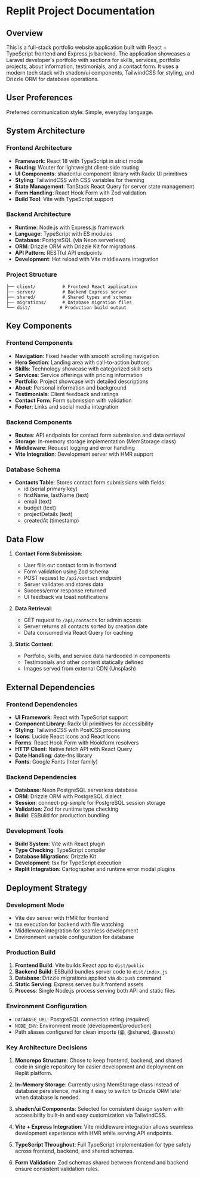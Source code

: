 # Replit Project Documentation

## Overview

This is a full-stack portfolio website application built with React + TypeScript frontend and Express.js backend. The application showcases a Laravel developer's portfolio with sections for skills, services, portfolio projects, about information, testimonials, and a contact form. It uses a modern tech stack with shadcn/ui components, TailwindCSS for styling, and Drizzle ORM for database operations.

## User Preferences

Preferred communication style: Simple, everyday language.

## System Architecture

### Frontend Architecture
- **Framework**: React 18 with TypeScript in strict mode
- **Routing**: Wouter for lightweight client-side routing
- **UI Components**: shadcn/ui component library with Radix UI primitives
- **Styling**: TailwindCSS with CSS variables for theming
- **State Management**: TanStack React Query for server state management
- **Form Handling**: React Hook Form with Zod validation
- **Build Tool**: Vite with TypeScript support

### Backend Architecture
- **Runtime**: Node.js with Express.js framework
- **Language**: TypeScript with ES modules
- **Database**: PostgreSQL (via Neon serverless)
- **ORM**: Drizzle ORM with Drizzle Kit for migrations
- **API Pattern**: RESTful API endpoints
- **Development**: Hot reload with Vite middleware integration

### Project Structure
```
├── client/          # Frontend React application
├── server/          # Backend Express server
├── shared/          # Shared types and schemas
├── migrations/      # Database migration files
└── dist/           # Production build output
```

## Key Components

### Frontend Components
- **Navigation**: Fixed header with smooth scrolling navigation
- **Hero Section**: Landing area with call-to-action buttons
- **Skills**: Technology showcase with categorized skill sets
- **Services**: Service offerings with pricing information
- **Portfolio**: Project showcase with detailed descriptions
- **About**: Personal information and background
- **Testimonials**: Client feedback and ratings
- **Contact Form**: Form submission with validation
- **Footer**: Links and social media integration

### Backend Components
- **Routes**: API endpoints for contact form submission and data retrieval
- **Storage**: In-memory storage implementation (MemStorage class)
- **Middleware**: Request logging and error handling
- **Vite Integration**: Development server with HMR support

### Database Schema
- **Contacts Table**: Stores contact form submissions with fields:
  - id (serial primary key)
  - firstName, lastName (text)
  - email (text)
  - budget (text)
  - projectDetails (text)
  - createdAt (timestamp)

## Data Flow

1. **Contact Form Submission**:
   - User fills out contact form in frontend
   - Form validation using Zod schema
   - POST request to `/api/contact` endpoint
   - Server validates and stores data
   - Success/error response returned
   - UI feedback via toast notifications

2. **Data Retrieval**:
   - GET request to `/api/contacts` for admin access
   - Server returns all contacts sorted by creation date
   - Data consumed via React Query for caching

3. **Static Content**:
   - Portfolio, skills, and service data hardcoded in components
   - Testimonials and other content statically defined
   - Images served from external CDN (Unsplash)

## External Dependencies

### Frontend Dependencies
- **UI Framework**: React with TypeScript support
- **Component Library**: Radix UI primitives for accessibility
- **Styling**: TailwindCSS with PostCSS processing
- **Icons**: Lucide React icons and React Icons
- **Forms**: React Hook Form with Hookform resolvers
- **HTTP Client**: Native fetch API with React Query
- **Date Handling**: date-fns library
- **Fonts**: Google Fonts (Inter family)

### Backend Dependencies
- **Database**: Neon PostgreSQL serverless database
- **ORM**: Drizzle ORM with PostgreSQL dialect
- **Session**: connect-pg-simple for PostgreSQL session storage
- **Validation**: Zod for runtime type checking
- **Build**: ESBuild for production bundling

### Development Tools
- **Build System**: Vite with React plugin
- **Type Checking**: TypeScript compiler
- **Database Migrations**: Drizzle Kit
- **Development**: tsx for TypeScript execution
- **Replit Integration**: Cartographer and runtime error modal plugins

## Deployment Strategy

### Development Mode
- Vite dev server with HMR for frontend
- tsx execution for backend with file watching
- Middleware integration for seamless development
- Environment variable configuration for database

### Production Build
1. **Frontend Build**: Vite builds React app to `dist/public`
2. **Backend Build**: ESBuild bundles server code to `dist/index.js`
3. **Database**: Drizzle migrations applied via `db:push` command
4. **Static Serving**: Express serves built frontend assets
5. **Process**: Single Node.js process serving both API and static files

### Environment Configuration
- `DATABASE_URL`: PostgreSQL connection string (required)
- `NODE_ENV`: Environment mode (development/production)
- Path aliases configured for clean imports (@, @shared, @assets)

### Key Architecture Decisions

1. **Monorepo Structure**: Chose to keep frontend, backend, and shared code in single repository for easier development and deployment on Replit platform.

2. **In-Memory Storage**: Currently using MemStorage class instead of database persistence, making it easy to switch to Drizzle ORM later when database is needed.

3. **shadcn/ui Components**: Selected for consistent design system with accessibility built-in and easy customization via TailwindCSS.

4. **Vite + Express Integration**: Vite middleware integration allows seamless development experience with HMR while serving API endpoints.

5. **TypeScript Throughout**: Full TypeScript implementation for type safety across frontend, backend, and shared schemas.

6. **Form Validation**: Zod schemas shared between frontend and backend ensure consistent validation rules.